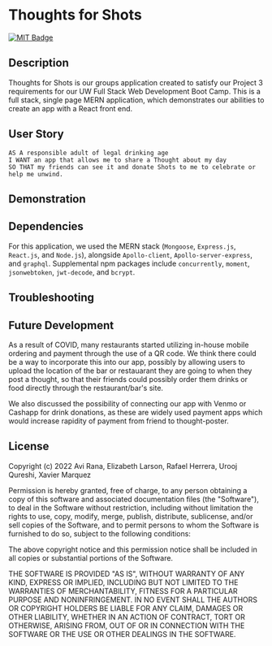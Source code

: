 # Thoughts for Shots

[![MIT Badge](https://img.shields.io/badge/License-MIT-yellow.svg)](https://mit-license.org/)

## Description

Thoughts for Shots is our groups application created to satisfy our Project 3 requirements for our UW Full Stack Web Development Boot Camp. This is a full stack, single page MERN application, which demonstrates our abilities to create an app with a React front end.

## User Story

```
AS A responsible adult of legal drinking age
I WANT an app that allows me to share a Thought about my day
SO THAT my friends can see it and donate Shots to me to celebrate or help me unwind.
```

## Demonstration

## Dependencies

For this application, we used the MERN stack (`Mongoose`, `Express.js`, `React.js`, and `Node.js`), alongside `Apollo-client`, `Apollo-server-express`, and `graphql`. Supplemental npm packages include `concurrently`, `moment`, `jsonwebtoken`, `jwt-decode`, and `bcrypt`.

## Troubleshooting

## Future Development

As a result of COVID, many restaurants started utilizing in-house mobile ordering and payment through the use of a QR code. We think there could be a way to incorporate this into our app, possibly by allowing users to upload the location of the bar or restauarant they are going to when they post a thought, so that their friends could possibly order them drinks or food directly through the restaurant/bar's site.

We also discussed the possibility of connecting our app with Venmo or Cashapp for drink donations, as these are widely used payment apps which would increase rapidity of payment from friend to thought-poster.

## License

Copyright (c) 2022 Avi Rana, Elizabeth Larson, Rafael Herrera, Urooj Qureshi, Xavier Marquez

Permission is hereby granted, free of charge, to any person obtaining a copy
of this software and associated documentation files (the "Software"), to deal
in the Software without restriction, including without limitation the rights
to use, copy, modify, merge, publish, distribute, sublicense, and/or sell
copies of the Software, and to permit persons to whom the Software is
furnished to do so, subject to the following conditions:

The above copyright notice and this permission notice shall be included in all
copies or substantial portions of the Software.

THE SOFTWARE IS PROVIDED "AS IS", WITHOUT WARRANTY OF ANY KIND, EXPRESS OR
IMPLIED, INCLUDING BUT NOT LIMITED TO THE WARRANTIES OF MERCHANTABILITY,
FITNESS FOR A PARTICULAR PURPOSE AND NONINFRINGEMENT. IN NO EVENT SHALL THE
AUTHORS OR COPYRIGHT HOLDERS BE LIABLE FOR ANY CLAIM, DAMAGES OR OTHER
LIABILITY, WHETHER IN AN ACTION OF CONTRACT, TORT OR OTHERWISE, ARISING FROM,
OUT OF OR IN CONNECTION WITH THE SOFTWARE OR THE USE OR OTHER DEALINGS IN THE
SOFTWARE.

